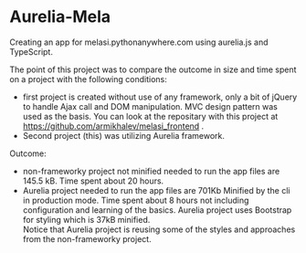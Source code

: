 # Aurelia-Mela
Creating an app for melasi.pythonanywhere.com using aurelia.js and TypeScript.

The point of this project was to compare the outcome in size and time spent on a project with the following conditions:
- first project is created without use of any framework, only a bit of jQuery to handle Ajax call and DOM manipulation. MVC design pattern was used as the basis. You can look at the repositary with this project at https://github.com/armikhalev/melasi_frontend .
- Second project (this) was utilizing Aurelia framework.

Outcome:
  - non-frameworky project not minified needed to run the app files are 145.5 kB. Time spent about 20 hours.
  - Aurelia project needed to run the app files are 701Kb Minified by the cli in production mode. Time spent about 8 hours not including configuration and learning of the basics.
  Aurelia project uses Bootstrap for styling which is 37kB minified.  
  Notice that Aurelia project is reusing some of the styles and approaches from the non-frameworky project.
